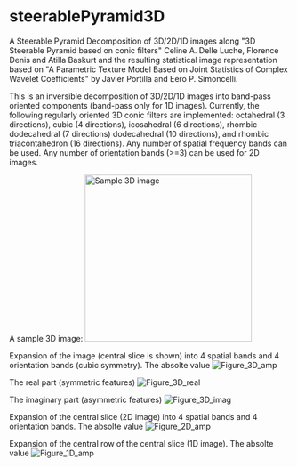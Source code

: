# steerablePyramid3D
A Steerable Pyramid Decomposition of 3D/2D/1D images along "3D Steerable Pyramid based on conic filters"
Celine A. Delle Luche, Florence Denis and Atilla Baskurt and the resulting statistical image representation based on "A Parametric Texture Model Based on Joint Statistics of Complex Wavelet Coefficients" by Javier Portilla and Eero P. Simoncelli.

This is an inversible decomposition of 3D/2D/1D images into band-pass oriented components (band-pass only for 1D images). Currently, the following regularly oriented 3D conic filters are implemented: octahedral (3 directions), cubic (4 directions), icosahedral (6 directions), rhombic dodecahedral (7 directions) dodecahedral (10 directions), and rhombic triacontahedron (16 directions). Any number of spatial frequency bands can be used. Any number of orientation bands (>=3) can be used for 2D images.

A sample 3D image:
<img width="300" alt="Sample 3D image" src="https://github.com/user-attachments/assets/4bef7169-14e4-40c8-985f-c5bd18d43d09" />

Expansion of the image (central slice is shown) into 4 spatial bands and 4 orientation bands (cubic symmetry).
The absolte value
![Figure_3D_amp](https://github.com/user-attachments/assets/53a9912d-2c3e-4064-bcc5-64b315501105)

The real part (symmetric features)
![Figure_3D_real](https://github.com/user-attachments/assets/fb37e349-5b06-4837-8ac4-1e8bd1aafd4f)

The imaginary part (asymmetric features)
![Figure_3D_imag](https://github.com/user-attachments/assets/e73ab13e-7857-4ac6-80cc-c24062b8af83)

Expansion of the central slice (2D image) into 4 spatial bands and 4 orientation bands.
The absolte value
![Figure_2D_amp](https://github.com/user-attachments/assets/588310d1-4601-4b9a-9d8e-f01d7eb7e7a7)

Expansion of the central row of the central slice (1D image).
The absolte value
![Figure_1D_amp](https://github.com/user-attachments/assets/79f6bd5a-aac6-46ce-b6cb-72b7e2e3ba03)

